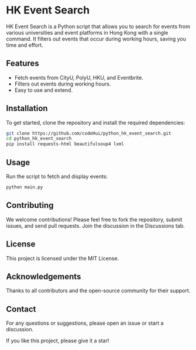# HK Event Search

HK Event Search is a Python script that allows you to search for events from various universities and event platforms in Hong Kong with a single command. It filters out events that occur during working hours, saving you time and effort.

## Features

- Fetch events from CityU, PolyU, HKU, and Eventbrite.
- Filters out events during working hours.
- Easy to use and extend.

## Installation

To get started, clone the repository and install the required dependencies:

```bash
git clone https://github.com/codeHui/python_hk_event_search.git
cd python_hk_event_search
pip install requests-html beautifulsoup4 lxml
```

## Usage

Run the script to fetch and display events:

```bash
python main.py
```

## Contributing

We welcome contributions! Please feel free to fork the repository, submit issues, and send pull requests. Join the discussion in the Discussions tab.

## License

This project is licensed under the MIT License.

## Acknowledgements

Thanks to all contributors and the open-source community for their support.

## Contact

For any questions or suggestions, please open an issue or start a discussion.

If you like this project, please give it a star!
